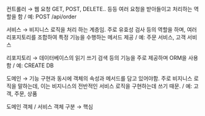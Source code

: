 컨트롤러 → 웹 요청 GET, POST, DELETE.. 등등 여러 요청을 받아들이고 처리하는 역할을 함 / 예: POST /api/order

서비스 → 비지니스 로직을 처리 하는 계층임. 주로 유효성 검사 등의 역할을 하며, 여러 리포지토리를 조합하여 특정 기능을 수행하는 메서드 제공 / 예: 주문 서비스, 고객 서비스

리포지토리 → 데이터베이스의 읽기 쓰기 검색 등의 기능을 주로 제공하며 ORM을 사용함 / 예: CREATE DB

도메인 → 기능 구현과 동시에 객체의 속성과 메서드를 담고 있어야함. 주로 비지니스 로직을 말하는데, 이는 비지니스의 전반적인 서비스 로직을 구현하는데 쓰기 때문. / 예: 고객, 주문, 상품

도메인 객체 / 서비스 객체 구분 → 핵심
